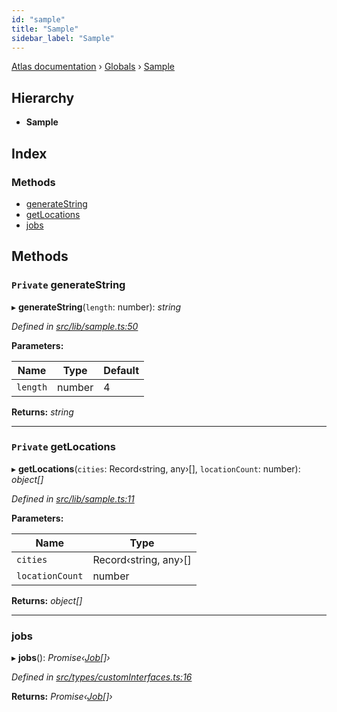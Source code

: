 ```yaml
---
id: "sample"
title: "Sample"
sidebar_label: "Sample"
---
```


[Atlas documentation](../index.md) › [Globals](../globals.md) › [Sample](sample.md)

## Hierarchy

* **Sample**

## Index

### Methods

* [generateString](sample.md#private-generatestring)
* [getLocations](sample.md#private-getlocations)
* [jobs](sample.md#jobs)

## Methods

### `Private` generateString

▸ **generateString**(`length`: number): *string*

*Defined in [src/lib/sample.ts:50](https://github.com/chronark/atlas/blob/aa952e2/src/lib/sample.ts#L50)*

**Parameters:**

Name | Type | Default |
------ | ------ | ------ |
`length` | number | 4 |

**Returns:** *string*

___

### `Private` getLocations

▸ **getLocations**(`cities`: Record‹string, any›[], `locationCount`: number): *object[]*

*Defined in [src/lib/sample.ts:11](https://github.com/chronark/atlas/blob/aa952e2/src/lib/sample.ts#L11)*

**Parameters:**

Name | Type |
------ | ------ |
`cities` | Record‹string, any›[] |
`locationCount` | number |

**Returns:** *object[]*

___

###  jobs

▸ **jobs**(): *Promise‹[Job](../interfaces/job.md)[]›*

*Defined in [src/types/customInterfaces.ts:16](https://github.com/chronark/atlas/blob/aa952e2/src/types/customInterfaces.ts#L16)*

**Returns:** *Promise‹[Job](../interfaces/job.md)[]›*
